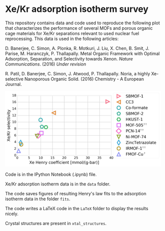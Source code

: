 # Xe/Kr adsorption isotherm survey

This repository contains data and code used to reproduce the following plot that characterizes the performance of several MOFs and porous organic cage materials for Xe/Kr separations relevant to used nuclear fuel reprocessing. This data is used in the following articles:

D. Banerjee, C. Simon, A. Plonka, R. Motkuri, J. Liu, X. Chen, B. Smit, J. Parise, M. Haranczyk, P. Thallapally. Metal Organic Framework with Optimal Adsorption, Separation, and Selectivity towards Xenon. *Nature Communications*. (2016) *Under revision*

R. Patil, D. Banerjee, C. Simon, J. Atwood, P. Thallapally. Noria, a highly Xe-selective Nanoporous Organic Solid. (2016) Chemistry - A European Journal.

![Alt text](performance_plot_only_expt.png "Performance plot")

Code is in the IPython Notebook (.ipynb) file.

Xe/Kr adsorption isotherm data is in the `data` folder.

The code saves figures of resulting Henry's law fits to the adsorption isotherm data in the folder `fits`.

The code writes a LaTeX code in the `LaTeX` folder to display the results nicely.

Crystal structures are present in `xtal_structures`.
